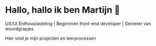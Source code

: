 # Hallo, hallo ik ben Martijn 👋

UX/UI Enthousiasteling | Beginnnen front-end developer | Genieter van woordgrapjes

Hier vind je mijn projecten en leerprocessen 

<!--
**mviersel/mviersel** is a ✨ _special_ ✨ repository because its `README.md` (this file) appears on your GitHub profile.

Here are some ideas to get you started:

- 🔭 I’m currently working on ...
- 🌱 I’m currently learning ...
- 👯 I’m looking to collaborate on ...
- 🤔 I’m looking for help with ...
- 💬 Ask me about ...
- 📫 How to reach me: ...
- 😄 Pronouns: ...
- ⚡ Fun fact: ...
-->

